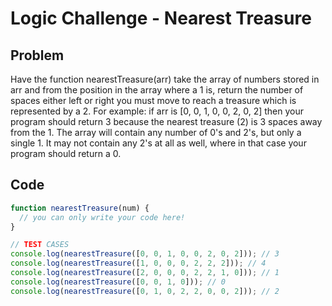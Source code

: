 # Logic Challenge - Nearest Treasure

## Problem

Have the function nearestTreasure(arr) take the array of numbers stored in arr and from the position in the array where a 1 is, return the number of spaces either left or right you must move to reach a treasure which is represented by a 2. For example: if arr is [0, 0, 1, 0, 0, 2, 0, 2] then your program should return 3 because the nearest treasure (2) is 3 spaces away from the 1. The array will contain any number of 0's and 2's, but only a single 1. It may not contain any 2's at all as well, where in that case your program should return a 0.

## Code

```JavaScript
function nearestTreasure(num) {
  // you can only write your code here!
}

// TEST CASES
console.log(nearestTreasure([0, 0, 1, 0, 0, 2, 0, 2])); // 3
console.log(nearestTreasure([1, 0, 0, 0, 2, 2, 2])); // 4
console.log(nearestTreasure([2, 0, 0, 0, 2, 2, 1, 0])); // 1
console.log(nearestTreasure([0, 0, 1, 0])); // 0
console.log(nearestTreasure([0, 1, 0, 2, 2, 0, 0, 2])); // 2
```
